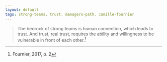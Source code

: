 ```yaml
---
layout: default
tags: strong-teams, trust, managers-path, camille-fournier
---
```


> The bedrock of strong teams is human connection, which leads to trust.  And trust, real trust, requires the ability and willingness to be vulnerable in front of each other.[^trust]

[^trust]: Fournier, 2017, p. 2
